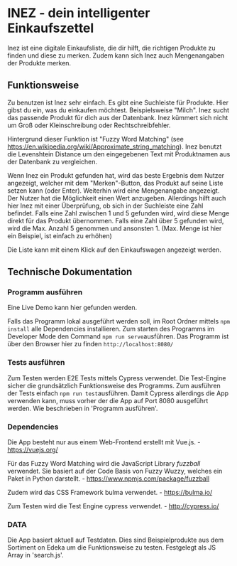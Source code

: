 # INEZ - dein intelligenter Einkaufszettel

Inez ist eine digitale Einkaufsliste, die dir hilft, die richtigen Produkte zu finden und diese zu merken. Zudem kann sich Inez auch Mengenangaben der Produkte merken.

## Funktionsweise

Zu benutzen ist Inez sehr einfach. Es gibt eine Suchleiste für Produkte. Hier gibst du ein, was du einkaufen möchtest. Beispielsweise "Milch". Inez sucht das passende Produkt für dich aus der Datenbank. Inez kümmert sich nicht um Groß oder Kleinschreibung oder Rechtschreibfehler. 

Hintergrund dieser Funktion ist "Fuzzy Word Matching" (see https://en.wikipedia.org/wiki/Approximate_string_matching). Inez benutzt die Levenshtein Distance um den eingegebenen Text mit Produktnamen aus der Datenbank zu vergleichen. 

Wenn Inez ein Produkt gefunden hat, wird das beste Ergebnis dem Nutzer angezeigt, welcher mit dem "Merken"-Button, das Produkt auf seine Liste setzen kann (oder Enter). Weiterhin wird eine Mengenangabe angezeigt. Der Nutzer hat die Möglichkeit einen Wert anzugeben. Allerdings hilft auch hier Inez mit einer Überprüfung, ob sich in der Suchleiste eine Zahl befindet. Falls eine Zahl zwischen 1 und 5 gefunden wird, wird diese Menge direkt für das Produkt übernommen. Falls eine Zahl über 5 gefunden wird, wird die Max. Anzahl 5 genommen und ansonsten 1. (Max. Menge ist hier ein Beispiel, ist einfach zu erhöhen)

Die Liste kann mit einem Klick auf den Einkaufswagen angezeigt werden.

## Technische Dokumentation

### Programm ausführen 

Eine Live Demo kann hier gefunden werden.

Falls das Programm lokal ausgeführt werden soll, im Root Ordner mittels ```npm install``` alle Dependencies installieren. Zum starten des Programms im Developer Mode den Command ```npm run serve```ausführen. Das Programm ist über den Browser hier zu finden ```http://localhost:8080/```

### Tests ausführen

Zum Testen werden E2E Tests mittels Cypress verwendet. Die Test-Engine sicher die grundsätzlich Funktionsweise des Programms. Zum ausführen der Tests einfach ```npm run test```ausführen. Damit Cypress allerdings die App verwenden kann, muss vorher der die App auf Port 8080 ausgeführt werden. Wie beschrieben in 'Programm ausführen'.

### Dependencies

Die App besteht nur aus einem Web-Frontend erstellt mit Vue.js. - https://vuejs.org/

Für das Fuzzy Word Matching wird die JavaScript Library *fuzzball* verwendet. Sie basiert auf der Code Basis von Fuzzy Wuzzy, welches ein Paket in Python darstellt. - https://www.npmjs.com/package/fuzzball

Zudem wird das CSS Framework bulma verwendet. - https://bulma.io/

Zum Testen wird die Test Engine cypress verwendet. - http://cypress.io/

### DATA

Die App basiert aktuell auf Testdaten. Dies sind Beispielprodukte aus dem Sortiment on Edeka um die Funktionsweise zu testen. Festgelegt als JS Array in 'search.js'.